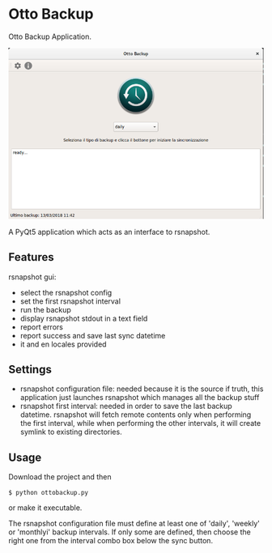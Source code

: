 # Otto Backup

Otto Backup Application.

![image](https://raw.githubusercontent.com/otto-torino/OttoBackup/master/app.png "App")

A PyQt5 application which acts as an interface to rsnapshot.

## Features

rsnapshot gui:

- select the rsnapshot config
- set the first rsnapshot interval
- run the backup
- display rsnapshot stdout in a text field
- report errors
- report success and save last sync datetime
- it and en locales provided

## Settings

- rsnapshot configuration file: needed because it is the source if truth, this application just
launches rsnapshot which manages all the backup stuff
- rsnapshot first interval: needed in order to save the last backup datetime. rsnapshot will fetch remote
contents only when performing the first interval, while when performing the other intervals, it will create symlink to
existing directories.

## Usage

Download the project and then

    $ python ottobackup.py

or make it executable.

The rsnapshot configuration file must define at least one of 'daily', 'weekly' or 'monthlyi' backup intervals.
If only some are defined, then choose the right one from the interval combo box below the sync button.

